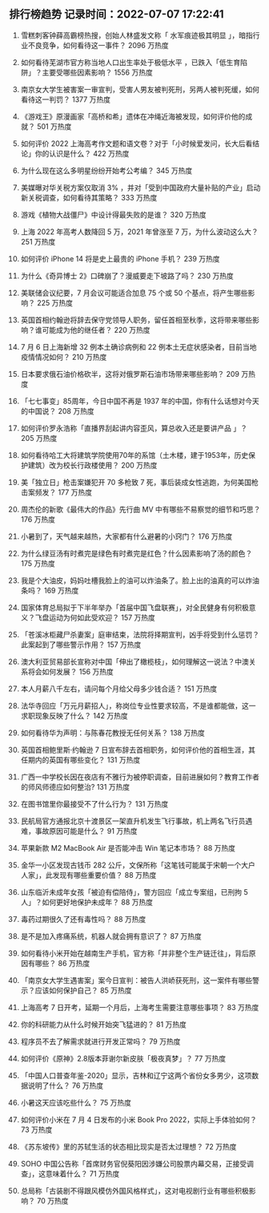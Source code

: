 
## 排行榜趋势 记录时间：2022-07-07 17:22:41
  
  1. 雪糕刺客钟薛高霸榜热搜，创始人林盛发文称「 水军痕迹极其明显 」，暗指行业不良竞争，如何看待这一事件？ 2096 万热度
    
  2. 如何看待芜湖市官方称当地人口出生率处于极低水平 ，已跌入「低生育陷阱」？主要受哪些因素影响？ 1556 万热度
    
  3. 南京女大学生被害案一审宣判，受害人男友被判死刑，另两人被判死缓，如何看待这一判罚？ 1377 万热度
    
  4. 《游戏王》原漫画家「高桥和希」遗体在冲绳近海被发现，如何评价他的成就？ 501 万热度
    
  5. 如何评价 2022 上海高考作文题和语文卷？对于「小时候爱发问，长大后看结论」你的认识是什么？ 422 万热度
    
  6. 为什么现在这么多明星纷纷开始考公考编？ 345 万热度
    
  7. 美媒曝对华关税方案仅取消 3% ，并对「受到中国政府大量补贴的产业」启动新关税调查，如何看待其策略？ 333 万热度
    
  8. 游戏《植物大战僵尸》中设计得最失败的是谁？ 320 万热度
    
  9. 上海 2022 年高考人数降回 5 万，2021 年曾涨至 7 万，为什么波动这么大？ 251 万热度
    
  10. 如何评价 iPhone 14 将是史上最贵的 iPhone 手机？ 239 万热度
    
  11. 为什么《奇异博士 2》口碑崩了？漫威要走下坡路了吗？ 230 万热度
    
  12. 美联储会议纪要，7 月会议可能适合加息 75 个或 50 个基点，将产生哪些影响？ 225 万热度
    
  13. 英国首相约翰逊将辞去保守党领导人职务，留任首相至秋季，这将带来哪些影响？谁可能成为他的继任者？ 220 万热度
    
  14. 7 月 6 日上海新增 32 例本土确诊病例和 22 例本土无症状感染者，目前当地疫情情况如何？ 210 万热度
    
  15. 日本要求俄石油价格砍半，这将对俄罗斯石油市场带来哪些影响？ 209 万热度
    
  16. 「七七事变」85周年，今日中国不再是 1937 年的中国，你有什么话想对今天的中国说？ 208 万热度
    
  17. 如何评价罗永浩称「直播界刮起讲内容歪风，算总收入还是要讲产品 」？ 205 万热度
    
  18. 如何看待哈工大将建筑学院使用70年的系馆（土木楼，建于1953年，历史保护建筑）改为校长行政楼使用？ 200 万热度
    
  19. 美「独立日」枪击案嫌犯开 70 多枪致 7 死，事后装成女性逃跑，为何美国枪击案频发？ 177 万热度
    
  20. 周杰伦的新歌《最伟大的作品》先行曲 MV 中有哪些不易察觉的细节和巧思？ 176 万热度
    
  21. 小暑到了，天气越来越热，大家都有什么避暑的小窍门？ 176 万热度
    
  22. 为什么绿豆汤有时煮完是绿色有时煮完是红色？什么因素影响了汤的颜色？ 175 万热度
    
  23. 我是个大油皮，妈妈吐槽我脸上的油可以炸油条了。脸上出的油真的可以炸油条吗？ 169 万热度
    
  24. 国家体育总局拟于下半年举办「首届中国飞盘联赛」，对全民健身有何积极意义？飞盘运动为何如此受欢迎？ 157 万热度
    
  25. 「苍溪冰柜藏尸杀妻案」庭审结束，法院将择期宣判，凶手将受到什么惩罚？此案起到了哪些警示作用？ 157 万热度
    
  26. 澳大利亚贸易部长宣称对中国「伸出了橄榄枝」，如何理解这一说法？中澳关系将会如何发展？ 156 万热度
    
  27. 本人月薪八千左右，请问每个月给父母多少钱合适？ 151 万热度
    
  28. 法华寺回应「万元月薪招人」，称岗位专业性要求较高，不是谁都能做，这一求职现象反映了什么？ 142 万热度
    
  29. 如何看待华为声明：与陈春花教授无任何关系？ 138 万热度
    
  30. 英国首相鲍里斯·约翰逊 7 日宣布辞去首相职务，如何评价他的首相生涯，其任期内的英国有哪些变化？ 131 万热度
    
  31. 广西一中学校长因在夜店有不雅行为被停职调查，目前进展如何？教育工作者的师风师德应如何整治? 131 万热度
    
  32. 在图书馆里你最接受不了什么行为？ 131 万热度
    
  33. 民航局官方通报北京十渡景区一架直升机发生飞行事故，机上两名飞行员遇难，事故原因可能是什么？ 91 万热度
    
  34. 苹果新款 M2 MacBook Air 是否能冲击 Win 笔记本市场？ 88 万热度
    
  35. 金华一小区发现古钱币 282 公斤，文保所称「这笔钱可能属于宋朝一个大户人家」，此发现有哪些重要价值？ 88 万热度
    
  36. 山东临沂未成年女孩「被迫有偿陪侍」，警方回应「成立专案组，已刑拘 5 人」？如何更好地保护未成年？ 88 万热度
    
  37. 毒药过期很久了还有毒性吗？ 88 万热度
    
  38. 是不是加入疼痛系统，机器人就会拥有意识了？ 87 万热度
    
  39. 如何看待小米开始在越南生产手机，官方称「并非整个生产链迁往」，背后原因有哪些？ 86 万热度
    
  40. 「南京女大学生遇害案」案今日宣判：被告人洪峤获死刑，这一案件有哪些警示？应该如何保护自己？ 85 万热度
    
  41. 上海高考 7 日开考，延期一个月后，上海考生需要注意哪些事项？ 83 万热度
    
  42. 你的科研能力从什么时候开始突飞猛进的？ 81 万热度
    
  43. 程序员不去了解需求就进行开发正常吗？ 79 万热度
    
  44. ​​​如何评价《原神》2.8版本菲谢尔新皮肤「极夜真梦」？ 77 万热度
    
  45. 「中国人口普查年鉴-2020」显示，吉林和辽宁这两个省份女多男少，这项数据说明了什么？ 76 万热度
    
  46. 小暑这天应该吃些什么？ 75 万热度
    
  47. 如何评价小米在 7 月 4 日发布的小米 Book Pro 2022，实际上手体验如何？ 73 万热度
    
  48. 《苏东坡传》里的苏轼生活的状态相比现实是否太过理想？ 72 万热度
    
  49. SOHO 中国公告称「首席财务官倪葵阳因涉嫌公司股票内幕交易，正接受调查」，这意味着什么？ 71 万热度
    
  50. 总局称「古装剧不得跟风模仿外国风格样式」，这对电视剧行业有哪些积极影响？ 70 万热度
    